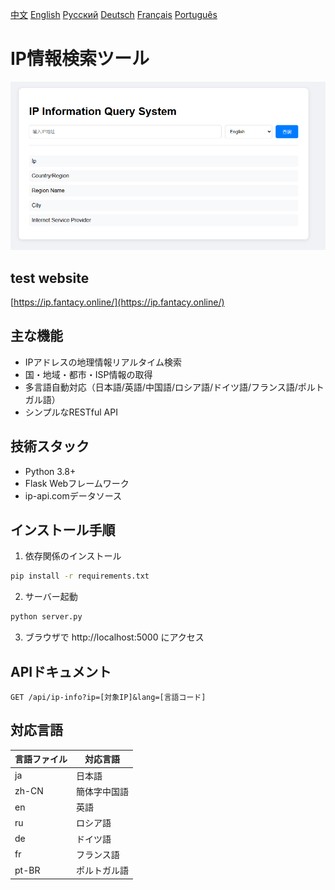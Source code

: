 [中文](../README.zh-CN.md) [English](README.en.md) [Русский](README.ru.md) [Deutsch](README.de.md) [Français](README.fr.md) [Português](README.pt-BR.md)

# IP情報検索ツール

![スクリーンショット](../screen/screen1.jpg)

## test website

[https://ip.fantacy.online/](https://ip.fantacy.online/)

## 主な機能
- IPアドレスの地理情報リアルタイム検索
- 国・地域・都市・ISP情報の取得
- 多言語自動対応（日本語/英語/中国語/ロシア語/ドイツ語/フランス語/ポルトガル語）
- シンプルなRESTful API

## 技術スタック
- Python 3.8+
- Flask Webフレームワーク
- ip-api.comデータソース

## インストール手順
1. 依存関係のインストール
```bash
pip install -r requirements.txt
```

2. サーバー起動
```bash
python server.py
```

3. ブラウザで http://localhost:5000 にアクセス

## APIドキュメント
```
GET /api/ip-info?ip=[対象IP]&lang=[言語コード]
```

## 対応言語
| 言語ファイル | 対応言語 |
|---------|---------|
| ja | 日本語 |
| zh-CN | 簡体字中国語 |
| en | 英語 |
| ru | ロシア語 |
| de | ドイツ語 |
| fr | フランス語 |
| pt-BR | ポルトガル語 |